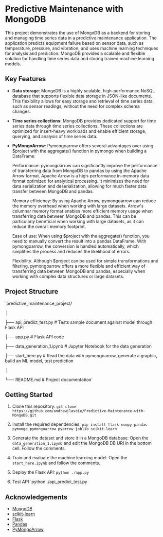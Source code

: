 # Predictive Maintenance with MongoDB

This project demonstrates the use of MongoDB as a backend for storing and managing time series data in a predictive maintenance application. The application predicts equipment failure based on sensor data, such as temperature, pressure, and vibration, and uses machine learning techniques for analysis and prediction. MongoDB provides a scalable and flexible solution for handling time series data and storing trained machine learning models.

## Key Features

- **Data storage**: MongoDB is a highly scalable, high-performance NoSQL database that supports flexible data storage in JSON-like documents. This flexibility allows for easy storage and retrieval of time series data, such as sensor readings, without the need for complex schema changes.
- **Time series collections**: MongoDB provides dedicated support for time series data through time series collections. These collections are optimized for insert-heavy workloads and enable efficient storage, querying, and analysis of time series data.
- **PyMongoArrow**: Pymongoarrow offers several advantages over using $project with the aggregate() function in pymongo when building a DataFrame:

    Performance: pymongoarrow can significantly improve the performance of transferring data from MongoDB to pandas by using the Apache Arrow format. Apache Arrow is a high-performance in-memory data format optimized for analytical processing. It minimizes the need for data serialization and deserialization, allowing for much faster data transfer between MongoDB and pandas.

    Memory efficiency: By using Apache Arrow, pymongoarrow can reduce the memory overhead when working with large datasets. Arrow's columnar memory format enables more efficient memory usage when transferring data between MongoDB and pandas. This can be particularly beneficial when working with large datasets, as it can reduce the overall memory footprint.

    Ease of use: When using $project with the aggregate() function, you need to manually convert the result into a pandas DataFrame. With pymongoarrow, the conversion is handled automatically, which simplifies the process and reduces the likelihood of errors.

    Flexibility: Although $project can be used for simple transformations and filtering, pymongoarrow offers a more flexible and efficient way of transferring data between MongoDB and pandas, especially when working with complex data structures or large datasets.

## Project Structure

`predictive_maintenance_project/

│

├── api_predict_test.py # Tests sample document against model through Flask API

├── app.py # Flask API code

├── data_generation_1.ipynb # Jupyter Notebook for the data generation

├── start_here.py # Read the data with pymongoarrow, generate a graphic, build an ML model, test prediction

│

└── README.md # Project documentation`


## Getting Started

1. Clone this repository:
`git clone https://github.com/andrewjlavoie/Predictive-Maintenance-with-MongoDB.git`

2. Install the required dependencies:
`pip install flask numpy pandas pymongo pymongoarrow pyarrow joblib scikit-learn`

3. Generate the dataset and store it in a MongoDB database:
Open the `data_generation_1.ipynb` and edit the MongoDB DB URI in the bottom cell. Follow the comments.

4. Train and evaluate the machine learning model:
Open the `start_here.ipynb` and follow the comments.

5. Deploy the Flask API:
`python ./app.py`

6. Test API
`python ./api_predict_test.py


## Acknowledgements

- [MongoDB](https://www.mongodb.com/)
- [scikit-learn](https://scikit-learn.org/)
- [Flask](https://flask.palletsprojects.com/)
- [Pandas](https://pandas.pydata.org/)
- [PyMongoArrow](https://pypi.org/project/pymongoarrow/)
